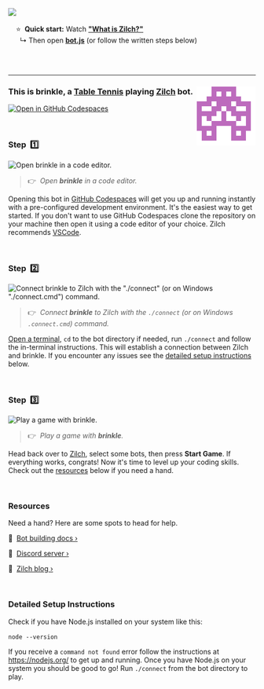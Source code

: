 
<a href="https://zilch.dev/v-learn-to-code-by-doing-zilch">
<img src="https://www.zilch.dev/intro-thumbnail-v2.png" width="500px"/>
</a>

&nbsp;&nbsp;&nbsp;&nbsp;⭐&nbsp;&nbsp;**Quick start:** Watch [**"What is Zilch?"**](https://zilch.dev/v-learn-to-code-by-doing-zilch)<br/>&nbsp;&nbsp;&nbsp;&nbsp;&nbsp;&nbsp;↳ Then open [**bot.js**](bot.js) (or follow the written steps below)

<br/>
<br/>

---

### <img align="right" src="./avatar.svg"/> This is brinkle, a [Table Tennis](https://www.zilch.dev/table-tennis) playing [Zilch](https://www.zilch.dev) bot.

[![Open in GitHub Codespaces](https://github.com/codespaces/badge.svg)](https://codespaces.new/brinleyparkinson/brinkle?quickstart=1)

<br/>

### Step &nbsp;1️⃣

![Open brinkle in a code editor.](https://www.zilch.dev/readme-v1-step1.gif)

> 👉 &nbsp;_Open **brinkle** in a code editor._

Opening this bot in [GitHub Codespaces](https://docs.github.com/en/codespaces) will get you up and running instantly with a pre-configured development environment. It's the easiest way to get started. If you don't want to use GitHub Codespaces clone the repository on your machine then open it using a code editor of your choice. Zilch recommends [VSCode](https://code.visualstudio.com/).

<br/>

### Step &nbsp;2️⃣

![Connect brinkle to Zilch with the "./connect" (or on Windows "./connect.cmd") command.](https://www.zilch.dev/readme-v1-step2.gif)

> 👉 &nbsp;_Connect **brinkle** to Zilch with the `./connect` (or on Windows `.connect.cmd`) command._

[Open a terminal](https://code.visualstudio.com/docs/terminal/basics), `cd` to the bot directory if needed, run `./connect` and follow the in-terminal instructions. This will establish a connection between Zilch and brinkle. If you encounter any issues see the [detailed setup instructions](#detailed-setup-instructions) below.

<br/>

### Step &nbsp;3️⃣

![Play a game with brinkle.](https://www.zilch.dev/readme-v2-step3.gif)

> 👉 &nbsp;_Play a game with **brinkle**._

Head back over to [Zilch](https://www.zilch.dev/table-tennis), select some bots, then press **Start Game**. If everything works, congrats! Now it's time to level up your coding skills. Check out the [resources](#resources) below if you need a hand.

<br/>

### Resources

Need a hand? Here are some spots to head for help.

🤖 &nbsp;[Bot building docs ›](https://www.zilch.dev/docs/building-bots)

💬 &nbsp;[Discord server ›](https://discord.gg/eFNVTn5tY8)

📖 &nbsp;[Zilch blog ›](https://www.zilch.dev/blog)

<br/>

### Detailed Setup Instructions

Check if you have Node.js installed on your system like this:

```
node --version
```

If you receive a `command not found` error follow the instructions
at https://nodejs.org/ to get up and running. Once you have Node.js
on your system you should be good to go! Run `./connect` from the
bot directory to play.

